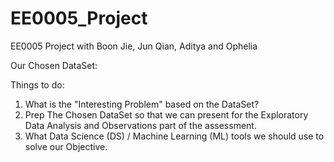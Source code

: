 # EE0005_Project
EE0005 Project with Boon Jie, Jun Qian, Aditya and Ophelia

Our Chosen DataSet:

Things to do:
1) What is the "Interesting Problem" based on the DataSet?
2) Prep The Chosen DataSet so that we can present for the Exploratory Data Analysis and Observations part of the assessment.
3) What Data Science (DS) / Machine Learning (ML) tools we should use to solve our Objective.
